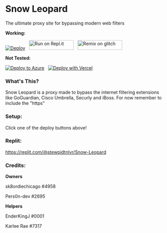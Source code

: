 # Snow Leopard
The ultimate proxy site for bypassing modern web filters

**Working:**

[![Deploy](https://github.com/Monstars-dev/Snow-Leopard/raw/main/static/images/heroku.svg)](https://heroku.com/deploy?template=https://github.com/Monstars-dev/Snow-Leopard/tree/main)
&nbsp;
<a href="https://repl.it/github/Monstars-dev/Snow-Leopard" title="Run on Repl.it"><img alt="Run on Repl.it" src="https://github.com/Monstars-dev/Snow-Leopard/raw/main/static/images/replit.svg" width="140" height="30"><img></a>
&nbsp;
<a href="https://glitch.com/edit/#!/import/github/Monstars-dev/Snow-Leopard" title="Remix on Glitch"><img alt="Remix on glitch" src="https://github.com/Monstars-dev/Snow-Leopard/raw/main/static/images/glitch.svg" width="140" height="30"><img></a>

**Not Tested:**

[![Deploy to Azure](https://github.com/Monstars-dev/Snow-Leopard/raw/main/static/images/azure.svg)](https://portal.azure.com/#create/Microsoft.Template/uri/https%3A%2F%2Fdev.azure.com%2Forgname%2Fprojectname%2F_apis%2Fgit%2Frepositories%2Freponame%2Fitems%3FscopePath%3D%2freponame%2fazuredeploy.json%26api-version%3D6.0)
&nbsp;
[![Deploy with Vercel](https://github.com/Monstars-dev/Snow-Leopard/raw/main/static/images/vercel.svg)](https://vercel.com/new/git/external?repository-url=https%3A%2F%2Fgithub.com%2FMonstars-dev%2FSnow-Leopard)

### What's This?

Snow Leopard is a proxy made to bypass the internet filtering extensions like GoGuardian, Cisco Umbrella, Securly and iBoss. For now remember to include the "https"

### Setup:

Click one of the deploy buttons above!

### Replit:

https://replit.com/@stewpidtnlvr/Snow-Leopard

### Credits:

**Owners**

sk8ordiechicago #4958

Pers0n-dev #2695

**Helpers**

EnderKingJ #0001

Karlee Rae #7317
